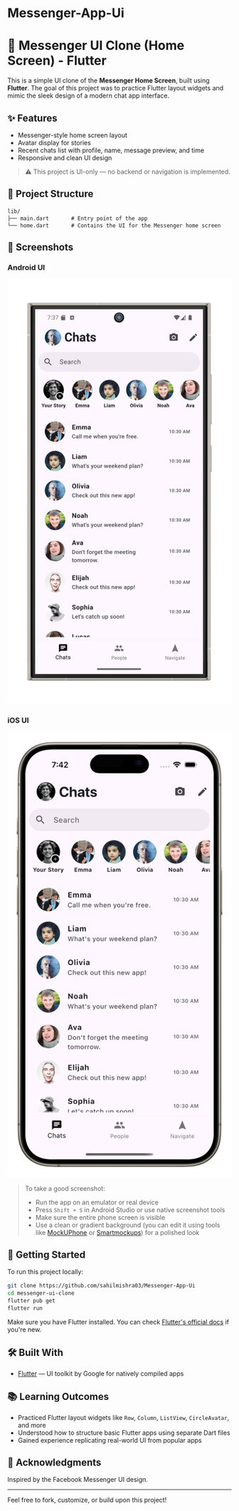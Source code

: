 # Messenger-App-Ui

# 📱 Messenger UI Clone (Home Screen) - Flutter

This is a simple UI clone of the **Messenger Home Screen**, built using **Flutter**. The goal of this project was to practice Flutter layout widgets and mimic the sleek design of a modern chat app interface.

## ✨ Features

- Messenger-style home screen layout
- Avatar display for stories
- Recent chats list with profile, name, message preview, and time
- Responsive and clean UI design

> ⚠️ This project is UI-only — no backend or navigation is implemented.

## 📁 Project Structure

```
lib/
├── main.dart       # Entry point of the app
└── home.dart       # Contains the UI for the Messenger home screen
```

## 📸 Screenshots

### Android UI

![Android Screenshot](assets/screenshots/Andriod.png)

### iOS UI

![iOS Screenshot](assets/screenshots/IOS.png)

> To take a good screenshot:
> - Run the app on an emulator or real device
> - Press `Shift + S` in Android Studio or use native screenshot tools
> - Make sure the entire phone screen is visible
> - Use a clean or gradient background (you can edit it using tools like [MockUPhone](https://mockuphone.com/) or [Smartmockups](https://smartmockups.com/)) for a polished look

## 🚀 Getting Started

To run this project locally:

```bash
git clone https://github.com/sahilmishra03/Messenger-App-Ui
cd messenger-ui-clone
flutter pub get
flutter run
```

Make sure you have Flutter installed. You can check [Flutter's official docs](https://flutter.dev/docs/get-started/install) if you're new.

## 🛠️ Built With

- [Flutter](https://flutter.dev) — UI toolkit by Google for natively compiled apps

## 📚 Learning Outcomes

- Practiced Flutter layout widgets like `Row`, `Column`, `ListView`, `CircleAvatar`, and more
- Understood how to structure basic Flutter apps using separate Dart files
- Gained experience replicating real-world UI from popular apps

## 🙌 Acknowledgments

Inspired by the Facebook Messenger UI design.

---

Feel free to fork, customize, or build upon this project!